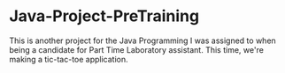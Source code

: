 # Java-Project-PreTraining

This is another project for the Java Programming I was assigned to when being a candidate for Part Time Laboratory assistant. This time, we're making a tic-tac-toe application.
